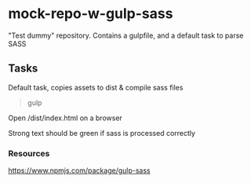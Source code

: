 # mock-repo-w-gulp-sass
"Test dummy" repository. Contains a gulpfile, and a default task to parse SASS

## Tasks

Default task, copies assets to dist & compile sass files
> gulp

Open /dist/index.html on a browser

Strong text should be green if sass is processed correctly

### Resources
https://www.npmjs.com/package/gulp-sass
